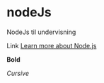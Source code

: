 # nodeJs
NodeJs til undervisning

Link
[Learn more about Node.js](https://nodejs.org/en/)

**Bold**

*Cursive*